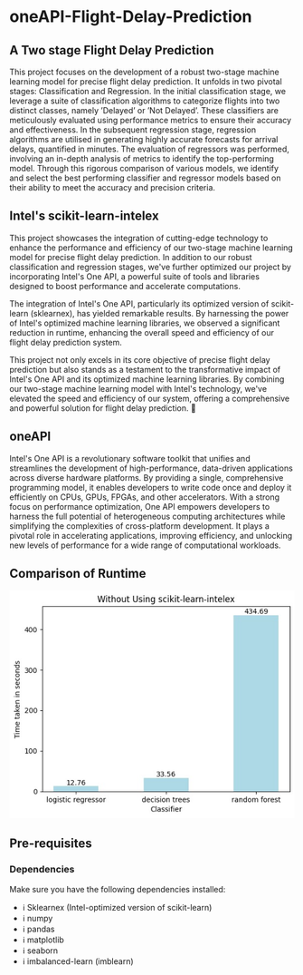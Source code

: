# oneAPI-Flight-Delay-Prediction


## A Two stage Flight Delay Prediction

This project focuses on the development of a robust two-stage machine learning model for precise flight delay prediction. It unfolds in two pivotal stages: Classification and Regression. In the initial classification stage, we leverage a suite of classification algorithms to categorize flights into two distinct classes, namely ’Delayed’ or ’Not Delayed’. These classifiers are meticulously evaluated using performance metrics to ensure their accuracy and effectiveness. In the subsequent regression stage, regression algorithms are utilised in generating highly accurate forecasts for arrival delays, quantified in minutes. The evaluation of regressors was performed, involving an in-depth analysis of metrics to identify the top-performing model. Through this rigorous comparison of various models, we identify and select the best performing classifier and regressor models based on their ability to meet the accuracy and precision criteria.

## Intel's scikit-learn-intelex
This project showcases the integration of cutting-edge technology to enhance the performance and efficiency of our two-stage machine learning model for precise flight delay prediction. In addition to our robust classification and regression stages, we've further optimized our project by incorporating Intel's One API, a powerful suite of tools and libraries designed to boost performance and accelerate computations.

The integration of Intel's One API, particularly its optimized version of scikit-learn (sklearnex), has yielded remarkable results. By harnessing the power of Intel's optimized machine learning libraries, we observed a significant reduction in runtime, enhancing the overall speed and efficiency of our flight delay prediction system.

This project not only excels in its core objective of precise flight delay prediction but also stands as a testament to the transformative impact of Intel's One API and its optimized machine learning libraries. By combining our two-stage machine learning model with Intel's technology, we've elevated the speed and efficiency of our system, offering a comprehensive and powerful solution for flight delay prediction. 🚀

## oneAPI
Intel's One API is a revolutionary software toolkit that unifies and streamlines the development of high-performance, data-driven applications across diverse hardware platforms. By providing a single, comprehensive programming model, it enables developers to write code once and deploy it efficiently on CPUs, GPUs, FPGAs, and other accelerators. With a strong focus on performance optimization, One API empowers developers to harness the full potential of heterogeneous computing architectures while simplifying the complexities of cross-platform development. It plays a pivotal role in accelerating applications, improving efficiency, and unlocking new levels of performance for a wide range of computational workloads.

## Comparison of Runtime

![Runtime without sklearnex](assets/classifier.jpeg)

## Pre-requisites

### Dependencies

Make sure you have the following dependencies installed:

- ℹ️ Sklearnex (Intel-optimized version of scikit-learn)
- ℹ️ numpy
- ℹ️ pandas
- ℹ️ matplotlib
- ℹ️ seaborn
- ℹ️ imbalanced-learn (imblearn)
